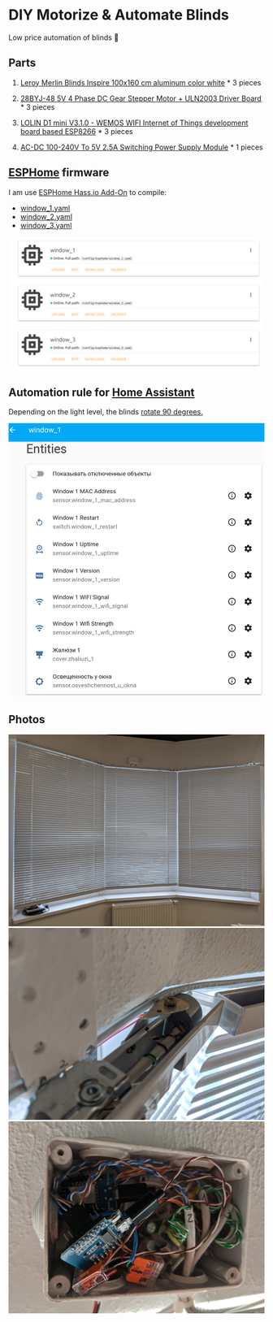 # DIY Motorize & Automate Blinds
Low price automation of blinds :electric_plug:

## Parts
1. [Leroy Merlin Blinds Inspire 100x160 cm aluminum color white](https://perm.leroymerlin.ru/product/zhalyuzi-inspire-100h160-sm-alyuminiy-cvet-belyy-16262144/) * 3 pieces

2. [28BYJ-48 5V 4 Phase DC Gear Stepper Motor + ULN2003 Driver Board](https://www.aliexpress.com/item/32896006818.html) * 3 pieces

3. [LOLIN D1 mini V3.1.0 - WEMOS WIFI Internet of Things development board based ESP8266](https://www.aliexpress.com/item/32529101036.html) * 3 pieces

4. [AC-DC 100-240V To 5V 2.5A Switching Power Supply Module](https://www.aliexpress.com/item/32898716031.html) * 1 pieces

## [ESPHome](https://esphome.io/components/stepper/index.html) firmware
 
I am use [ESPHome Hass.io Add-On](https://github.com/esphome/hassio) to compile:
- [window_1.yaml](window_1.yaml)
- [window_2.yaml](window_2.yaml)
- [window_3.yaml](window_3.yaml)

![Home Assistant\ESPHome](ESPHome.png)

## Automation rule for [Home Assistant](https://www.home-assistant.io/docs/automation/)

Depending on the light level, the blinds [rotate 90 degrees.](automations.yaml)

![Home Assistant\Integrations](Home%20Assistant_integrations.png)

## Photos
![Photos](/IMG_20191026_101014.jpg)
![Photos](/IMG_20191026_101100.jpg)
![Photos](/IMG_20191026_103251.jpg)
